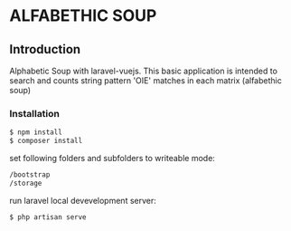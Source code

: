 # ALFABETHIC SOUP

## Introduction
Alphabetic Soup with laravel-vuejs.
This basic application is intended to search and counts string pattern 'OIE' matches in each matrix (alfabethic soup)

### Installation

```sh
$ npm install
$ composer install
```
set following folders and subfolders to writeable mode:
```sh
/bootstrap
/storage
```
run laravel local devevelopment server:
```sh
$ php artisan serve
```


